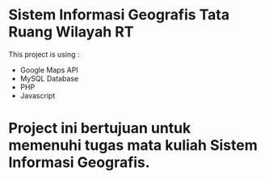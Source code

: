 # Sistem Informasi Geografis Tata Ruang Wilayah RT

This project is using : 
- Google Maps API
- MySQL Database
- PHP
- Javascript

# Project ini bertujuan untuk memenuhi tugas mata kuliah Sistem Informasi Geografis.
